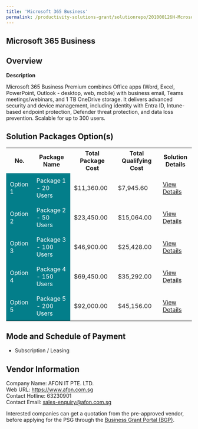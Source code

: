 ```yaml
---
title: 'Microsoft 365 Business'
permalink: /productivity-solutions-grant/solutionrepo/201000126H-Mcrosoft-365-Busnss-G
---
```


## Microsoft 365 Business

## Overview

**Description**

Microsoft 365 Business Premium combines Office apps (Word, Excel, PowerPoint, Outlook - desktop, web, mobile) with business email, Teams meetings/webinars, and 1 TB OneDrive storage. It delivers advanced security and device management, including identity with Entra ID, Intune-based endpoint protection, Defender threat protection, and data loss prevention. Scalable for up to 300 users.

## Solution Packages Option(s)

<table>
<tr>
<th><b>No.</b></th>
<th><b>Package Name</b></th>
<th><b>Total Package Cost</b></th>
<th><b>Total Qualifying Cost</b></th>
<th><b>Solution Details</b></th>
</tr>
<tr>
<td style='padding: 10px; background-color: #037E8A; color: #FFFFFF;'>Option 1</td>
<td style='padding: 10px; background-color: #037E8A; color: #FFFFFF;'>Package 1 - 20 Users</td>
<td style='padding: 10px;'>$11,360.00</td>
<td style='padding: 10px;'>$7,945.60</td>
<td style='padding: 10px;'><a href='/images/psg/201000126H_20250109_18092025_Desensitised_Annex3_Part1.pdf' target='_blank'>View Details</a></td>
</tr>
<tr>
<td style='padding: 10px; background-color: #037E8A; color: #FFFFFF;'>Option 2</td>
<td style='padding: 10px; background-color: #037E8A; color: #FFFFFF;'>Package 2 - 50 Users</td>
<td style='padding: 10px;'>$23,450.00</td>
<td style='padding: 10px;'>$15,064.00</td>
<td style='padding: 10px;'><a href='/images/psg/201000126H_20250109_18092025_Desensitised_Annex3_Part2.pdf' target='_blank'>View Details</a></td>
</tr>
<tr>
<td style='padding: 10px; background-color: #037E8A; color: #FFFFFF;'>Option 3</td>
<td style='padding: 10px; background-color: #037E8A; color: #FFFFFF;'>Package 3 - 100 Users</td>
<td style='padding: 10px;'>$46,900.00</td>
<td style='padding: 10px;'>$25,428.00</td>
<td style='padding: 10px;'><a href='/images/psg/201000126H_20250109_18092025_Desensitised_Annex3_Part3.pdf' target='_blank'>View Details</a></td>
</tr>
<tr>
<td style='padding: 10px; background-color: #037E8A; color: #FFFFFF;'>Option 4</td>
<td style='padding: 10px; background-color: #037E8A; color: #FFFFFF;'>Package 4 - 150 Users</td>
<td style='padding: 10px;'>$69,450.00</td>
<td style='padding: 10px;'>$35,292.00</td>
<td style='padding: 10px;'><a href='/images/psg/201000126H_20250109_18092025_Desensitised_Annex3_Part4.pdf' target='_blank'>View Details</a></td>
</tr>
<tr>
<td style='padding: 10px; background-color: #037E8A; color: #FFFFFF;'>Option 5</td>
<td style='padding: 10px; background-color: #037E8A; color: #FFFFFF;'>Package 5 - 200 Users</td>
<td style='padding: 10px;'>$92,000.00</td>
<td style='padding: 10px;'>$45,156.00</td>
<td style='padding: 10px;'><a href='/images/psg/201000126H_20250109_18092025_Desensitised_Annex3_Part5.pdf' target='_blank'>View Details</a></td>
</tr>
</table>

## Mode and Schedule of Payment

 - Subscription / Leasing

## Vendor Information

 Company Name: AFON IT PTE. LTD.<br>Web URL: https://www.afon.com.sg <br>Contact Hotline: 63230901 <br>Contact Email: sales-enquiry@afon.com.sg <br>

Interested companies can get a quotation from the pre-approved vendor, before applying for the PSG through the <a href='https://www.businessgrants.gov.sg/' target='_blank' rel='noopener'>Business Grant Portal (BGP)</a>.

<script src="/jquery/resize-tables.js"></script>
